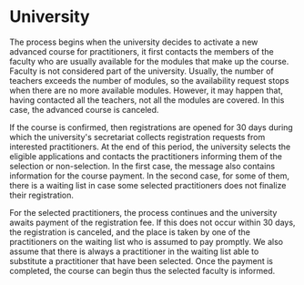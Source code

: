 # University

The process begins when the university decides to activate a new advanced course for practitioners, it first contacts the members of the faculty who are usually available for the modules that make up the course. Faculty is not considered part of the university. Usually, the number of teachers exceeds the number of modules, so the availability request stops when there are no more available modules. However, it may happen that, having contacted all the teachers, not all the modules are covered. In this case, the advanced course is canceled.

If the course is confirmed, then registrations are opened for 30 days during which the university's secretariat collects registration requests from interested practitioners. At the end of this period, the university selects the eligible applications and contacts the practitioners informing them of the selection or non-selection. In the first case, the message also contains information for the course payment. In the second case, for some of them, there is a waiting list in case some selected practitioners does not finalize their registration.

For the selected practitioners, the process continues and the university awaits payment of the registration fee. If this does not occur within 30 days, the registration is canceled, and the place is taken by one of the practitioners on the waiting list who is assumed to pay promptly. We also assume that there is always a practitioner in the waiting list able to substitute a practitioner that have been selected.
Once the payment is completed, the course can begin thus the selected faculty is informed.
